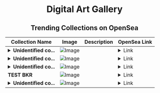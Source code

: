 <div align="center">

# Digital Art Gallery

## Trending Collections on OpenSea

| Collection Name                       | Image                                                                                     | Description                       | OpenSea Link                                                                                          |
|---------------------------------------|-------------------------------------------------------------------------------------------|-----------------------------------|--------------------------------------------------------------------------------------------------------|
| **<details><summary>Unidentified co...</summary>Unidentified contract d55cba30-5c30-4df9-8a14-a11b162d6720</details>** | ![Image](https://i.seadn.io/s/raw/files/f478687b62aa9ba80a28d32c28472120.png?w=500&auto=format?w=200&auto=format) |  | <details><summary>Link</summary>[Unidentified contract d55cba30-5c30-4df9-8a14-a11b162d6720](https://opensea.io/collection/unidentified-contract-d55cba30-5c30-4df9-8a14-a11b)</details> |
| **<details><summary>Unidentified co...</summary>Unidentified contract 498cbd4c-2171-4a24-8cdc-a75191a1672d</details>** | ![Image](https://i.seadn.io/s/raw/files/f478687b62aa9ba80a28d32c28472120.png?w=500&auto=format?w=200&auto=format) |  | <details><summary>Link</summary>[Unidentified contract 498cbd4c-2171-4a24-8cdc-a75191a1672d](https://opensea.io/collection/unidentified-contract-498cbd4c-2171-4a24-8cdc-a751)</details> |
| **<details><summary>Unidentified co...</summary>Unidentified contract e08fb831-c8b9-444b-b492-31a8c3d64e98</details>** | ![Image](https://i.seadn.io/s/raw/files/f478687b62aa9ba80a28d32c28472120.png?w=500&auto=format?w=200&auto=format) |  | <details><summary>Link</summary>[Unidentified contract e08fb831-c8b9-444b-b492-31a8c3d64e98](https://opensea.io/collection/unidentified-contract-e08fb831-c8b9-444b-b492-31a8)</details> |
| **TEST BKR** | ![Image](https://i.seadn.io/s/raw/files/d78df910582e54e1d7d148591cc326b8.png?w=500&auto=format?w=200&auto=format) |  | <details><summary>Link</summary>[TEST BKR](https://opensea.io/collection/test-bkr-1)</details> |
| **<details><summary>Unidentified co...</summary>Unidentified contract 3ee28dad-bbe6-46ef-ade6-bddc448ea8a1</details>** | ![Image](https://i.seadn.io/s/raw/files/f478687b62aa9ba80a28d32c28472120.png?w=500&auto=format?w=200&auto=format) |  | <details><summary>Link</summary>[Unidentified contract 3ee28dad-bbe6-46ef-ade6-bddc448ea8a1](https://opensea.io/collection/unidentified-contract-3ee28dad-bbe6-46ef-ade6-bddc)</details> |

</div>
